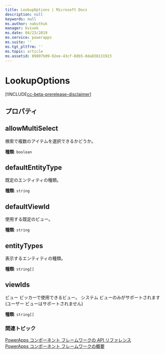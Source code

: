 ```yaml
---
title: LookupOptions | Microsoft Docs
description: null
keywords: null
ms.author: nabuthuk
manager: kvivek
ms.date: 04/23/2019
ms.service: powerapps
ms.suite: ''
ms.tgt_pltfrm: ''
ms.topic: article
ms.assetid: 89807b09-92ee-43cf-8db5-8da838131923
---
```


# <a name="lookupoptions"></a>LookupOptions

[!INCLUDE[cc-beta-prerelease-disclaimer](../../../includes/cc-beta-prerelease-disclaimer.md)]

## <a name="properties"></a>プロパティ

## <a name="allowmultiselect"></a>allowMultiSelect

検索で複数のアイテムを選択できるかどうか。

**種類**: `boolean`

## <a name="defaultentitytype"></a>defaultEntityType

既定のエンティティの種類。

**種類**: `string`

## <a name="defaultviewid"></a>defaultViewId

使用する既定のビュー。

**種類**: `string`

## <a name="entitytypes"></a>entityTypes

表示するエンティティの種類。

**種類**: `string[]`

## <a name="viewids"></a>viewIds

ビュー ピッカーで使用できるビュー。 システム ビューのみがサポートされます (ユーザー ビューはサポートされません)

**種類**: `string[]`


### <a name="related-topics"></a>関連トピック

[PowerApps コンポーネント フレームワークの API リファレンス](../reference/index.md)<br/>
[PowerApps コンポーネント フレームワークの概要](../overview.md)